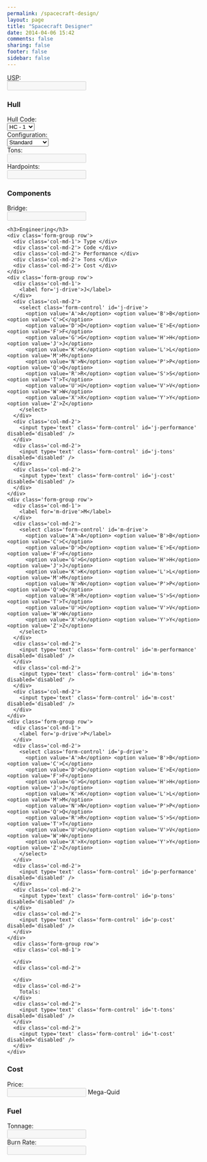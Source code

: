 ```yaml
---
permalink: /spacecraft-design/
layout: page
title: "Spacecraft Designer"
date: 2014-04-06 15:42
comments: false
sharing: false
footer: false
sidebar: false
---
```


<form id='scd' method='post'>
  <div class='col-md-7 col-sm-6'>
    <div class='form-group row'>
      <div class='col-md-2'>
        <label for='usp'><abbr title='Universal Starcraft Profile'>USP</abbr>:</label>
      </div>
      <div class='col-md-4'>
        <input type='text' class='form-control' id='usp' disabled='disabled' />
      </div>
    </div>
    <h3>Hull</h3>
    <div class='form-group row'>
      <div class='col-md-2'>
        <label for='hull'>Hull Code:</label>
      </div>
      <div class='col-md-2'>
        <select class='form-control' id='hull'>
          <!-- http://bit.ly/1rUGUct for larger planets Size 1-7-->
          <option value='0'>HC - 1</option>
          <option value='1'>HC - 2</option>
          <option value='2'>HC - 3</option>
          <option value='3'>HC - 4</option>
          <option value='4'>HC - 5</option>
          <option value='5'>HC - 6</option>
          <option value='6'>HC - 7</option>
          <option value='7'>HC - 8</option>
          <option value='8'>HC - 9</option>
          <option value='9'>HC - A</option>
          <option value='10'>HC - C</option>
          <option value='11'>HC - E</option>
          <option value='12'>HC - G</option>
          <option value='13'>HC - J</option>
          <option value='14'>HC - L</option>
        </select>
      </div>
      <div class='col-md-3'>
        <label for='hull-configuration'>Configuration:</label>
      </div>
      <div class='col-md-3'>
        <select class='form-control' id='hull-configuration'>
          <option value='1'>Standard</option>
          <option value='0.9'>Distributed</option>
          <option value='1.1'>Streamlining</option>
        </select>
      </div>
    </div>
    <div class='form-group row'>
      <div class='col-md-2'>
        <label for='h-tons'>Tons:</label>
      </div>
      <div class='col-md-2'>
        <input type='text' class='form-control' id='h-tons' disabled='disabled' />
      </div>
      <div class='col-md-2'>
        <label for='hardpoints'>Hardpoints:</label>
      </div>
      <div class='col-md-2'>
        <input type='text' class='form-control' id='hardpoints' disabled='disabled' />
      </div>
    </div>
    <h3>Components</h3>
    <div class='form-group row'>
      <div class='col-md-2'>
        <label for='bridge'>Bridge:</label>
      </div>
      <div class='col-md-2'>
        <input type='text' class='form-control' id='bridge' disabled='disabled' />
      </div>
    </div>


    <h3>Engineering</h3>
    <div class='form-group row'>
      <div class='col-md-1'> Type </div>
      <div class='col-md-2'> Code </div>
      <div class='col-md-2'> Performance </div>
      <div class='col-md-2'> Tons </div>
      <div class='col-md-2'> Cost </div>
    </div>
    <div class='form-group row'>
      <div class='col-md-1'>
        <label for='j-drive'>J</label>
      </div>
      <div class='col-md-2'>
        <select class='form-control' id='j-drive'>
          <option value='A'>A</option> <option value='B'>B</option> <option value='C'>C</option>
          <option value='D'>D</option> <option value='E'>E</option> <option value='F'>F</option>
          <option value='G'>G</option> <option value='H'>H</option> <option value='J'>J</option>
          <option value='K'>K</option> <option value='L'>L</option> <option value='M'>M</option>
          <option value='N'>N</option> <option value='P'>P</option> <option value='Q'>Q</option>
          <option value='R'>R</option> <option value='S'>S</option> <option value='T'>T</option>
          <option value='U'>U</option> <option value='V'>V</option> <option value='W'>W</option>
          <option value='X'>X</option> <option value='Y'>Y</option> <option value='Z'>Z</option>
        </select>
      </div>
      <div class='col-md-2'>
        <input type='text' class='form-control' id='j-performance' disabled='disabled' />
      </div>
      <div class='col-md-2'>
        <input type='text' class='form-control' id='j-tons' disabled='disabled' />
      </div>
      <div class='col-md-2'>
        <input type='text' class='form-control' id='j-cost' disabled='disabled' />
      </div>
    </div>
    <div class='form-group row'>
      <div class='col-md-1'>
        <label for='m-drive'>M</label>
      </div>
      <div class='col-md-2'>
        <select class='form-control' id='m-drive'>
          <option value='A'>A</option> <option value='B'>B</option> <option value='C'>C</option>
          <option value='D'>D</option> <option value='E'>E</option> <option value='F'>F</option>
          <option value='G'>G</option> <option value='H'>H</option> <option value='J'>J</option>
          <option value='K'>K</option> <option value='L'>L</option> <option value='M'>M</option>
          <option value='N'>N</option> <option value='P'>P</option> <option value='Q'>Q</option>
          <option value='R'>R</option> <option value='S'>S</option> <option value='T'>T</option>
          <option value='U'>U</option> <option value='V'>V</option> <option value='W'>W</option>
          <option value='X'>X</option> <option value='Y'>Y</option> <option value='Z'>Z</option>
        </select>
      </div>
      <div class='col-md-2'>
        <input type='text' class='form-control' id='m-performance' disabled='disabled' />
      </div>
      <div class='col-md-2'>
        <input type='text' class='form-control' id='m-tons' disabled='disabled' />
      </div>
      <div class='col-md-2'>
        <input type='text' class='form-control' id='m-cost' disabled='disabled' />
      </div>
    </div>
    <div class='form-group row'>
      <div class='col-md-1'>
        <label for='p-drive'>P</label>
      </div>
      <div class='col-md-2'>
        <select class='form-control' id='p-drive'>
          <option value='A'>A</option> <option value='B'>B</option> <option value='C'>C</option>
          <option value='D'>D</option> <option value='E'>E</option> <option value='F'>F</option>
          <option value='G'>G</option> <option value='H'>H</option> <option value='J'>J</option>
          <option value='K'>K</option> <option value='L'>L</option> <option value='M'>M</option>
          <option value='N'>N</option> <option value='P'>P</option> <option value='Q'>Q</option>
          <option value='R'>R</option> <option value='S'>S</option> <option value='T'>T</option>
          <option value='U'>U</option> <option value='V'>V</option> <option value='W'>W</option>
          <option value='X'>X</option> <option value='Y'>Y</option> <option value='Z'>Z</option>
        </select>
      </div>
      <div class='col-md-2'>
        <input type='text' class='form-control' id='p-performance' disabled='disabled' />
      </div>
      <div class='col-md-2'>
        <input type='text' class='form-control' id='p-tons' disabled='disabled' />
      </div>
      <div class='col-md-2'>
        <input type='text' class='form-control' id='p-cost' disabled='disabled' />
      </div>
    </div>
      <div class='form-group row'>
      <div class='col-md-1'>

      </div>
      <div class='col-md-2'>

      </div>
      <div class='col-md-2'>
        Totals:
      </div>
      <div class='col-md-2'>
        <input type='text' class='form-control' id='t-tons' disabled='disabled' />
      </div>
      <div class='col-md-2'>
        <input type='text' class='form-control' id='t-cost' disabled='disabled' />
      </div>
    </div>
  </div>
  <div class='col-md-5 col-sm-6'>
    <h3>Cost</h3>
    <div class='form-group row'>
      <div class='col-md-4'>
        <label for='cost'>Price:</label>
      </div>
      <div class='col-md-4'>
        <input type='text' class='form-control' id='cost' disabled='disabled' /> Mega-Quid
      </div>
    </div>
    <h3>Fuel</h3>
    <div class='form-group row'>
      <div class='col-md-4'>
        <label for='fuel'>Tonnage:</label>
      </div>
      <div class='col-md-8'>
        <input type='text' class='form-control' id='fuel' disabled='disabled' />
      </div>
    </div>
    <div class='form-group row'>
      <div class='col-md-4'>
        <label for='fuel'>Burn Rate:</label>
      </div>
      <div class='col-md-8'>
        <input type='text' class='form-control' id='p-burn' disabled='disabled' />
      </div>
    </div>
  </div>
</form>

<script type='text/javascript'>
  $('#hull').on('change', function() {recalculating(); });
  $('#hull-configuration').on('change', function() {recalculating(); });
  $('#j-drive').on('change', function() {recalculating(); });
  $('#m-drive').on('change', function() {recalculating(); });
  $('#p-drive').on('change', function() {recalculating(); });
  function getRad(key) { return $("input:radio[name ='"+key+"']:checked").val(); }
  function setVal(key,value) { $("input[id="+key+"]").val(value); }
  function getVal(key) { return parseFloat( $("input[id^='"+key+"']").val()); }
  function getSel(key) { return parseFloat( $('#'+key+' :selected').val()); }
  function atoi(l) {
    var i = "ABCDEFGHJKLMNPQRSTUVWXYZ".indexOf(l)
    // console.log("atoi("+l+") = " + i)
    return i;
  }
  function recalculating() {
    var hull = parseInt($('#hull').val())

    performance('j',hull);
    performance('m',hull);
    performance('p',hull);

    // Totals
    setVal('t-tons', getVal('j-tons')+getVal('m-tons')+getVal('p-tons'))
    setVal('t-cost', getVal('j-cost')+getVal('m-cost')+getVal('p-cost'))

    // Tones
    var tons = hullTons(hull)
    tons = tons + sizeBridge(hull);
    // tons = tons + sizeBridge(hull);
    setVal('total-tons',tons)


    calcFuel(hull);
    var cost = hullCost(hull)
    cost = cost + getVal('j-cost');
    cost = cost + getVal('m-cost');
    cost = cost + getVal('p-cost');
    cost = cost + (hullTons(hull) * 0.005); // Bridge Cost MCr. 0.5 / 100t.
    setVal('cost',cost);
  }
  function sizeBridge(hull) {
    var b = 0;
    switch (true) {
      case hull < 2: b = 10; break;
      case hull < 10: b = 20; break;
      case hull < 14: b = 40; break;
      default: b = 60;
    }
    setVal('bridge',b);
    return b;
  }
  function calcFuel(hull) {
    var jDrive = 1
    var fuel = (jDrive / 10) * hull * 100;
    setVal('fuel', Math.round(fuel))
    // console.log(hull);
  }
  function performance(k,i) {
    var l = $('#'+k+'-drive').val();
    var e = atoi(l);
    var performance = [
      [2,4,6,0,0,0,0,0,0,0,0,0,0,0,0,0,0,0,0,0,0,0,0,0], // 100
      [1,2,3,4,5,6,0,0,0,0,0,0,0,0,0,0,0,0,0,0,0,0,0,0], // 200
      [0,1,2,2,3,4,4,5,6,0,0,0,0,0,0,0,0,0,0,0,0,0,0,0], // 300
      [0,1,1,2,2,3,3,4,4,5,5,6,6,0,0,0,0,0,0,0,0,0,0,0], // 400
      [0,0,1,1,1,2,2,2,3,3,4,4,4,5,5,6,6,6,0,0,0,0,0,0], // 500
      [0,0,1,1,1,2,2,2,3,3,3,4,4,4,5,5,5,6,6,6,0,0,0,0], // 600
      [0,0,0,1,1,1,2,2,2,3,3,3,4,4,4,5,5,5,6,6,6,6,6,6], // 700
      [0,0,0,1,1,1,2,2,2,3,3,3,4,4,4,5,5,5,5,6,6,6,6,6], // 800
      [0,0,0,0,1,1,1,2,2,2,3,3,3,4,4,4,5,5,5,5,6,6,6,6], // 900
      [0,0,0,0,1,1,1,2,2,2,3,3,3,4,4,4,5,5,5,5,5,6,6,6], // 1000
      [0,0,0,0,0,1,1,1,2,2,2,3,3,3,4,4,4,5,5,5,5,5,5,6], // 1200
      [0,0,0,0,0,0,1,1,1,2,2,2,3,3,3,4,4,4,4,5,5,5,5,5], // 1400
      [0,0,0,0,0,0,0,1,1,1,2,2,2,3,3,3,4,4,4,4,4,5,5,5], // 1600
      [0,0,0,0,0,0,0,0,1,1,1,2,2,2,3,3,3,4,4,4,4,4,4,5], // 1800
      [0,0,0,0,0,0,0,0,0,1,1,1,2,2,2,3,3,3,4,4,4,4,4,4]  // 2000
    ]
    a = k+'-performance'
    z = performance[i][e]
    // console.log(k+"-drive l/e = "+ l + "/" +e+" h/i = "+ h + "/" +i)
    // console.log("Peformance: "+a+" i/e = "+ i + "/" +e+ " = " + z)
    driveTons(k,l)
    setVal(a,z)
  }
  function hullTons(hull) {
    tons = (hull < 10) ? (hull + 1) * 1 : [12,14,16,18,20][(hull - 10)]
    tons = tons * 100;
    setVal('h-tons',tons);
    setVal('hardpoints',Math.round(tons/100))
    return tons;
  }
  function hullCost(hull) {
    o = getSel('hull-configuration');

    cost = ([2,8,12,16,32,48,64,80,90,100,120,140,160,180,200][hull]) * o
    // console.log("Hull: "+hull+ " Con: "+o+ " $$$: "+cost);
    return cost
  }
  function driveTons(d,l) {
    var a = atoi(l)
    var tons = {'j' : (a + 1) * 5 + 5, 'm' : (a == 0) ? 2 : a * 2 + 1, 'p' : 9 }[d]
    var cost = {'j' : (a + 1) * 10, 'm' : (a + 1) * 4, 'p' : (a + 1) * 8 }[d]

    setVal(d+'-tons',tons)
    setVal(d+'-cost',cost)
    setVal(d+'-burn',(a + 1) * 2)
  }

</script>
